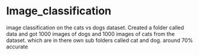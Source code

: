 # Image_classification
image classification on the cats vs dogs dataset. Created a folder called data
and got 1000 images of dogs and 1000 images of cats from the dataset. 
which are in there own sub folders called cat and dog. around 70% accurate